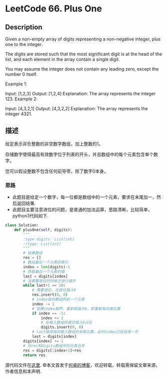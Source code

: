 # LeetCode 66. Plus One

## Description

Given a non-empty array of digits representing a non-negative integer, plus one to the integer.

The digits are stored such that the most significant digit is at the head of the list, and each element in the array contain a single digit.

You may assume the integer does not contain any leading zero, except the number 0 itself.

Example 1:

Input: [1,2,3]
Output: [1,2,4]
Explanation: The array represents the integer 123.
Example 2:

Input: [4,3,2,1]
Output: [4,3,2,2]
Explanation: The array represents the integer 4321.

## 描述

给定表示非负整数的非空数字数组，加上整数的1。

存储数字使得最高有效数字位于列表的开头，并且数组中的每个元素包含单个数字。

您可以假设整数不包含任何前导零，除了数字0本身。

### 思路

* 此题目是给定一个数字，每一位都是数组中的一个元素，要求在末尾加一，然后返回结果.
* 此题目主要注意进位的问题，是普通的加法运算，思路清晰，比较简单，python3代码如下.

```python
class Solution:
    def plusOne(self, digits):
        """
        :type digits: List[int]
        :rtype: List[int]
        """
        # 结果数组
        res = []
        # 数组最后一个元素的索引
        index = len(digits)-1
        # 获取最后一个元素的值
        last = digits[index]
        # 当需要进位的时候才进行循环
        while last+1 == 10:
            # 需要进位，在首位插入0
            res.insert(0, 0)
            # index指向数组的前一个元素
            index -= 1
            # 如果index越界，重新赋值为0，即重新指向首位置
            if index == -1:
                index += 1
                # 在输入数组的首位插入0占位
                digits.insert(0, 0)
            # last继续指向输入数组的末尾位置，此时index已经自减一次
            last = digits[index]
        digits[index] += 1
        # 将res和digits数组中的元素合并
        res = digits[:index+1]+res
        return res
```

源代码文件在[这里](https://github.com/ruicore/Algorithm/blob/master/Leetcode/2018-12-18-66-Plus-One.py).
©本文首发于[何睿的博客](https://www.ruicore.cn/leetcode-66-plus-one/)，欢迎转载，转载需保留文章来源，作者信息和本声明.